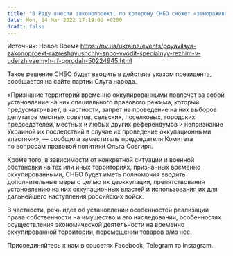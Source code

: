 ```yaml
---
title: "В Раду внесли законопроект, по которому СНБО сможет «замораживать» смену местной власти на удерживаемых РФ территориях"
date: Mon, 14 Mar 2022 17:19:00 +0200
draft: false
---
```

Источник: Новое Время https://nv.ua/ukraine/events/poyavilsya-zakonoproekt-razreshayushchiy-snbo-vvodit-specialnyy-rezhim-v-uderzhivaemyh-rf-gorodah-50224945.html


 Такое решение СНБО будет вводить в действие указом президента, сообщается на сайте партии Слуга народа.

«Признание территорий временно оккупированными повлечет за собой установление на них специального правового режима, который предусматривает, в частности, запрет на проведение на них выборов депутатов местных советов, сельских, поселковых, городских председателей, местных и любых других референдумов и непризнание Украиной их последствий в случае их проведение оккупационными властями», — сообщила заместитель председателя Комитета по вопросам правовой политики Ольга Совгиря.

 Кроме того, в зависимости от конкретной ситуации и военной обстановки на тех или иных территориях, признанных временно оккупированными, СНБО будет иметь полномочия вводить дополнительные меры с целью их деоккупации, препятствования установлению на них оккупационных властей и использования их для дальнейшего наступления российских войск.

 В частности, речь идет об установлении особенностей реализации права собственности на имущество и его наследовании, особенностях осуществления экономической деятельности на временно оккупированной территории, перемещении товаров в/из нее.

Присоединяйтесь к нам в соцсетях Facebook, Telegram та Instagram.
